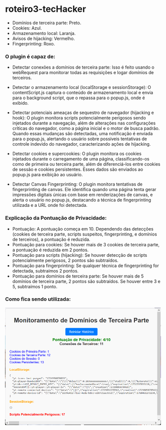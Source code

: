# roteiro3-tecHacker

- Domínios de terceira parte: Preto.
- Cookies: Azul.
- Armazenamento local: Laranja.
- Avisos de hijacking: Vermelho.
- Fingerprinting: Roxo.

### O plugin é capaz de:

- Detectar conexões a domínios de terceira parte: Isso é feito usando o webRequest para monitorar todas as requisições e logar domínios de terceiros.

- Detectar o armazenamento local (localStorage e sessionStorage): O contentScript.js captura o conteúdo de armazenamento local e envia para o background script, que o repassa para o popup.js, onde é exibido.

- Detectar potenciais ameaças de sequestro de navegador (hijacking e hook): O plugin monitora scripts potencialmente perigosos sendo injetados durante a navegação, além de alterações nas configurações críticas do navegador, como a página inicial e o motor de busca padrão. Quando essas mudanças são detectadas, uma notificação é enviada para o popup.js, alertando o usuário sobre possíveis tentativas de controle indevido do navegador, caracterizando ações de hijacking.

- Detectar cookies e supercookies: O plugin monitora os cookies injetados durante o carregamento de uma página, classificando-os como de primeira ou terceira parte, além de diferenciá-los entre cookies de sessão e cookies persistentes. Esses dados são enviados ao popup.js para exibição ao usuário.

- Detectar Canvas Fingerprinting: O plugin monitora tentativas de fingerprinting de canvas. Ele identifica quando uma página tenta gerar impressões digitais únicas com base em renderizações de canvas, e alerta o usuário no popup.js, destacando a técnica de fingerprinting utilizada e a URL onde foi detectada.

### Explicação da Pontuação de Privacidade:

- Pontuação: A pontuação começa em 10. Dependendo das detecções (cookies de terceira parte, scripts suspeitos, fingerprinting, e domínios de terceiros), a pontuação é reduzida.
- Pontuação para cookies: Se houver mais de 3 cookies de terceira parte, a pontuação é reduzida em 2 pontos.
- Pontuação para scripts (hijacking): Se houver detecção de scripts potencialmente perigosos, 2 pontos são subtraídos.
- Pontuação para fingerprinting: Se qualquer técnica de fingerprinting for detectada, subtraímos 2 pontos.
- Pontuação para domínios de terceira parte: Se houver mais de 5 domínios de terceira parte, 2 pontos são subtraídos. Se houver entre 3 e 5, subtraímos 1 ponto.

### Como fica sendo utilizada:
![alt text](image.png)